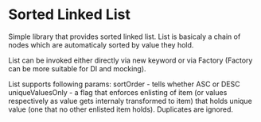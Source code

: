 # Sorted Linked List
Simple library that provides sorted linked list. List is basicaly a chain of nodes which are automaticaly sorted by value they hold.

List can be invoked either directly via new keyword or via Factory (Factory can be more suitable for DI and mocking).

List supports following params:
sortOrder - tells whether ASC or DESC
uniqueValuesOnly - a flag that enforces enlisting of item (or values respectively as value gets internaly transformed to item) that holds unique value (one that no other enlisted item holds). Duplicates are ignored.
